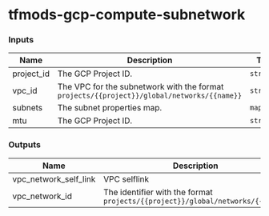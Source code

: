# tfmods-gcp-compute-subnetwork

### Inputs
| Name | Description | Type | Default | Required |
|------|-------------|------|---------|----------|
| project_id | The GCP Project ID. | `string` || yes |
| vpc_id | The VPC for the subnetwork with the format `projects/{{project}}/global/networks/{{name}}` | `string` || yes |
| subnets | The subnet properties map. | `map(any)` | {} | no |
| mtu | The GCP Project ID. | `string` | 1460 | yes |


### Outputs
| Name | Description |
|------|-------------|
| vpc_network_self_link | VPC selflink |
| vpc_network_id | The identifier with the format `projects/{{project}}/global/networks/{{name}}`|
